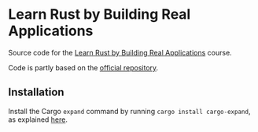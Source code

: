# Learn Rust by Building Real Applications

Source code for the [Learn Rust by Building Real Applications](https://www.udemy.com/course/rust-fundamentals) course.

Code is partly based on the [official repository](https://github.com/gavadinov/Learn-Rust-by-Building-Real-Applications/tree/master).

## Installation

Install the Cargo `expand` command by running `cargo install cargo-expand`, as explained [here](https://crates.io/crates/cargo-expand).
